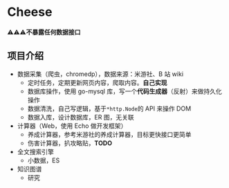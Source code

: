 # Cheese

⚠️⚠️⚠️**不暴露任何数据接口**

## 项目介绍

- 数据采集（爬虫，chromedp），数据来源：米游社、B 站 wiki
  - 定时任务，定期更新网页内容，爬取内容。**自己实现**
  - 数据库操作，使用 go-mysql 库，写一个**代码生成器**（反射）来做持久化操作
  - 数据清洗，自己写逻辑，基于`*http.Node`的 API 来操作 DOM
  - 数据入库，设计数据库，ER 图，无关联
- 计算器（Web，使用 Echo 做开发框架）
  - 养成计算器，参考米游社的养成计算器，目标更快接口更简单
  - 伤害计算器，扒攻略贴，**TODO**
- 全文搜索引擎
  - 小数据，ES
- 知识图谱
  - 研究
